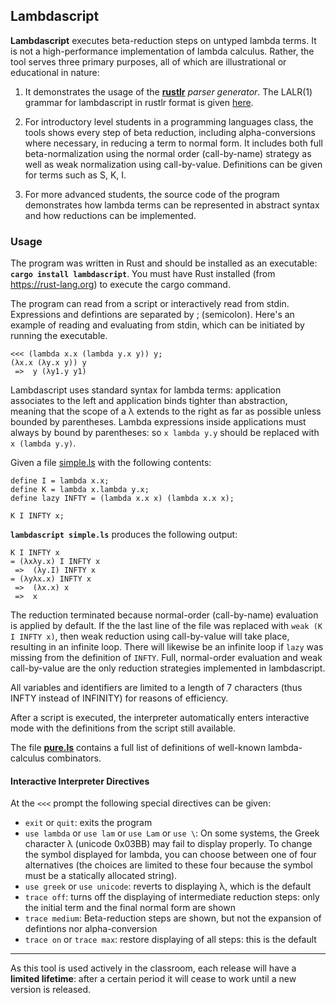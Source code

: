 ## Lambdascript

**Lambdascript** executes beta-reduction steps on untyped lambda
terms.  It is not a high-performance implementation of lambda
calculus. Rather, the tool serves three primary purposes, all of which
are illustrational or educational in nature:

  1. It demonstrates the usage of the **[rustlr](https://docs.rs/rustlr/latest/rustlr/index.html)** *parser generator*.  The LALR(1) grammar for lambdascript in rustlr format
  is given [here](https://cs.hofstra.edu/~cscccl/rustlr_project/lambdascript/untyped.grammar).

  2. For introductory level students in a programming languages class, the
  tools shows every step of beta reduction, including alpha-conversions where
  necessary, in reducing a term to normal form.  It includes both full
  beta-normalization using the normal order (call-by-name) strategy as well
  as weak normalization using call-by-value.  Definitions can be given
  for terms such as S, K, I.

  3. For more advanced students, the source code of the program demonstrates
  how lambda terms can be represented in abstract syntax and how
  reductions can be implemented.

### Usage
The program was written in Rust and should be installed as an executable: **`cargo install lambdascript`**. You must have Rust installed (from <https://rust-lang.org>) to execute the cargo command.

The program can read from a script or interactively read from stdin. Expressions and defintions are separated by ; (semicolon).  Here's an example of reading and evaluating from stdin, which can be initiated by running the executable.

```
<<< (lambda x.x (lambda y.x y)) y;
(λx.x (λy.x y)) y
 =>  y (λy1.y y1)
```
Lambdascript uses standard syntax for lambda terms: application associates to
the left and application binds tighter than abstraction, meaning that the
scope of a λ extends to the right as far as possible unless bounded by
parentheses.  Lambda expressions inside applications must always by bound
by parentheses: so `x lambda y.y` should be replaced with `x (lambda y.y)`.

Given a file [simple.ls](https://cs.hofstra.edu/~cscccl/rustlr_project/lambdascript/simple.ls) with the following contents:
```
define I = lambda x.x;
define K = lambda x.lambda y.x;
define lazy INFTY = (lambda x.x x) (lambda x.x x);

K I INFTY x;
```
**`lambdascript simple.ls`** produces the following output:
```
K I INFTY x
= (λxλy.x) I INFTY x
 =>  (λy.I) INFTY x
= (λyλx.x) INFTY x
 =>  (λx.x) x
 =>  x
```
The reduction terminated because normal-order (call-by-name)
evaluation is applied by default.  If the the last line of the file
was replaced with `weak (K I INFTY x)`, then weak reduction using
call-by-value will take place, resulting in an infinite loop.  There
will likewise be an infinite loop if `lazy` was missing from the
definition of `INFTY`.  Full, normal-order evaluation and weak
call-by-value are the only reduction strategies implemented in
lambdascript.

All variables and identifiers are limited to a length of 7 characters
(thus INFTY instead of INFINITY) for reasons of efficiency.

After a script is executed, the interpreter automatically enters interactive
mode with the definitions from the script still available.

The file **[pure.ls](https://cs.hofstra.edu/~cscccl/rustlr_project/lambdascript/pure.ls)** contains a full list of definitions of well-known lambda-calculus
combinators.

#### Interactive Interpreter Directives

At the `<<<` prompt the following special directives can be given:

  * `exit` or `quit`: exits the program
  * `use lambda` or `use lam` or `use Lam` or `use \`: On some systems,
    the Greek character λ (unicode 0x03BB) may fail to display properly.
    To change the symbol displayed for lambda, you can choose between one
    of four alternatives (the choices are limited to these four because the
    symbol must be a statically allocated string).
  * `use greek` or `use unicode`: reverts to displaying λ, which is the default
  * `trace off`: turns off the displaying of intermediate reduction steps: only the initial term and the final normal form are shown
  * `trace medium`: Beta-reduction steps are shown, but not the expansion
    of defintions nor alpha-conversion
  * `trace on` or `trace max`: restore displaying of all steps: this is the
    default

-----------------------------

As this tool is used actively in the classroom, each release will have
a **limited lifetime**: after a certain period it will cease to work until
a new version is released.

